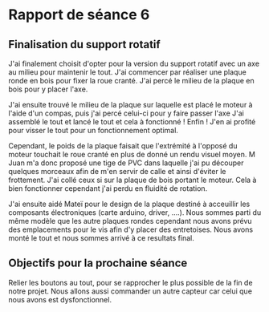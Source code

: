 # Rapport de séance 6

## Finalisation du support rotatif 

J'ai finalement choisit d'opter pour la version du support rotatif avec un axe au milieu pour maintenir le tout.
J'ai commencer par réaliser une plaque ronde en bois pour fixer la roue cranté. J'ai percé le milieu de la plaque en bois pour y placer l'axe.

J'ai ensuite trouvé le milieu de la plaque sur laquelle est placé le moteur à l'aide d'un compas, puis j'ai percé celui-ci pour y faire passer l'axe 
J'ai assemblé le tout et lancé le tout et cela à fonctionné ! Enfin ! J'en ai profité pour visser le tout pour un fonctionnement optimal.

Cependant, le poids de la plaque faisait que l'extrémité à l'opposé du moteur touchait le roue cranté en plus de donné un rendu visuel moyen.
M Juan m'a donc proposé une tige de PVC dans laquelle j'ai pu découper quelques morceaux afin de m'en servir de calle et ainsi d'éviter le frottement.
J'ai collé ceux si sur la plaque de bois portant le moteur. Cela à bien fonctionner cependant j'ai perdu en fluidité de rotation. 

J'ai ensuite aidé Mateï pour le design de la plaque destiné à acceuillir les composants électroniques (carte arduino, driver, ....). Nous sommes parti du 
même modèle que les autre plaques rondes cependant nous avons prévu des emplacements pour le vis afin d'y placer des entretoises.
Nous avons monté le tout et nous sommes arrivé à ce resultats final.


## Objectifs pour la prochaine séance

Relier les boutons au tout, pour se rapprocher le plus possible de la fin de notre projet. Nous allons aussi commander un autre capteur car celui que nous avons est dysfonctionnel.
